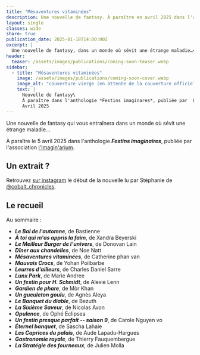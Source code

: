 ```yaml
---
title: "Mésaventures vitaminées"
description: Une nouvelle de fantasy. À paraître en avril 2025 dans l'anthologie *Festins imaginaires* de  L'Imagin'arium.
layout: single
classes: wide
share: true
publication_date: 2025-01-18T14:00:00Z
excerpt: |
  Une nouvelle de fantasy, dans un monde où sévit une étrange maladie…<!--excerptEnd-->
header:
  teaser: /assets/images/publications/coming-soon-teaser.webp
sidebar:
  - title: "Mésaventures vitaminées"
    image: /assets/images/publications/coming-soon-cover.webp
    image_alt: "couverture vierge (en attente de la couverture officielle)"
    text: |
      Nouvelle de fantasy\
      À paraître dans l'anthologie *Festins imaginares*, publiée par  L'Imagin'arium\
      Avril 2025
---
```


Une nouvelle de fantasy qui vous entraînera dans un monde où sévit une étrange maladie…

À paraître le 5 avril 2025 dans l'anthologie ***Festins imaginaires***, publiée par l'association <a href="https://www.instagram.com/imaginarium.asso/" target="_blank">l'Imagin'arium</a>.

## Un extrait&nbsp;?

Retrouvez <a href="https://www.instagram.com/reel/DGTBC6lTyES/" target="_blank">sur instagram</a> le début de la nouvelle lu par Stéphanie de <a href="https://www.instagram.com/cobalt_chronicles/" target="_blank">@cobalt_chronicles</a>.

## Le recueil

Au sommaire&nbsp;:

- ***Le Bal de l'automne***, de Bastienne
- ***À toi qui m'as appris la faim***, de Xandra Beyerski
- ***Le Meilleur Burger de l'univers***, de Donovan Lain
- ***Dîner aux chandelles***, de Noe Natt
- ***Mésaventures vitaminées***, de Catherine phan van
- ***Mauvais Crocs***, de Yohan Poilbarbe
- ***Leurres d'ailleurs***, de Charles Daniel Sarre
- ***Lunx Park***, de Marie Andree
- ***Un festin pour H. Schmidt***, de Alexie Lenn
- ***Gardien de phare***, de M&ograve;r Khan
- ***Un gueuleton goulu***, de Agnès Aleya
- ***Le Banquet du diable***, de Bezuth
- ***La Sixième Saveur***, de Nicolas Avon
- ***Opulence***, de Ophé Eclipsea
- ***Un festin presque parfait -- saison 9***, de Carole Nguyen vo
- ***Éternel banquet***, de Sascha Lahaie
- ***Les Caprices du palais***, de Aude Lapadu-Hargues
- ***Gastronomie royale***, de Thierry Fauquembergue
- ***La Stratégie des fourneaux***, de Julien Molla
